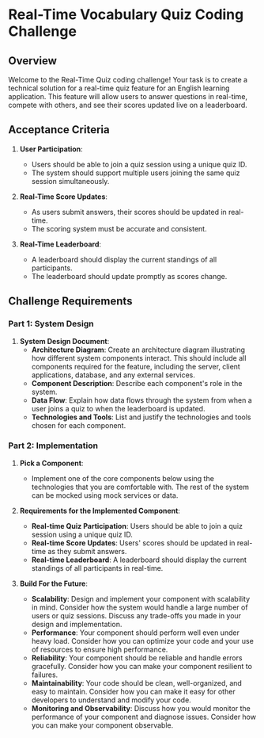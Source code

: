 # Real-Time Vocabulary Quiz Coding Challenge

## Overview

Welcome to the Real-Time Quiz coding challenge! Your task is to create a technical solution for a real-time quiz feature for an English learning application. This feature will allow users to answer questions in real-time, compete with others, and see their scores updated live on a leaderboard.

## Acceptance Criteria

1. **User Participation**:
   - Users should be able to join a quiz session using a unique quiz ID.
   - The system should support multiple users joining the same quiz session simultaneously.

2. **Real-Time Score Updates**:
   - As users submit answers, their scores should be updated in real-time.
   - The scoring system must be accurate and consistent.

3. **Real-Time Leaderboard**:
   - A leaderboard should display the current standings of all participants.
   - The leaderboard should update promptly as scores change.

## Challenge Requirements

### Part 1: System Design

1. **System Design Document**:
   - **Architecture Diagram**: Create an architecture diagram illustrating how different system components interact. This should include all components required for the feature, including the server, client applications, database, and any external services.
   - **Component Description**: Describe each component's role in the system.
   - **Data Flow**: Explain how data flows through the system from when a user joins a quiz to when the leaderboard is updated.
   - **Technologies and Tools**: List and justify the technologies and tools chosen for each component.

### Part 2: Implementation

1. **Pick a Component**:
   - Implement one of the core components below using the technologies that you are comfortable with. The rest of the system can be mocked using mock services or data.

2. **Requirements for the Implemented Component**:
   - **Real-time Quiz Participation**: Users should be able to join a quiz session using a unique quiz ID.
   - **Real-time Score Updates**: Users' scores should be updated in real-time as they submit answers.
   - **Real-time Leaderboard**: A leaderboard should display the current standings of all participants in real-time.

3. **Build For the Future**:
   - **Scalability**: Design and implement your component with scalability in mind. Consider how the system would handle a large number of users or quiz sessions. Discuss any trade-offs you made in your design and implementation.
   - **Performance**: Your component should perform well even under heavy load. Consider how you can optimize your code and your use of resources to ensure high performance.
   - **Reliability**: Your component should be reliable and handle errors gracefully. Consider how you can make your component resilient to failures.
   - **Maintainability**: Your code should be clean, well-organized, and easy to maintain. Consider how you can make it easy for other developers to understand and modify your code.
   - **Monitoring and Observability**: Discuss how you would monitor the performance of your component and diagnose issues. Consider how you can make your component observable.
